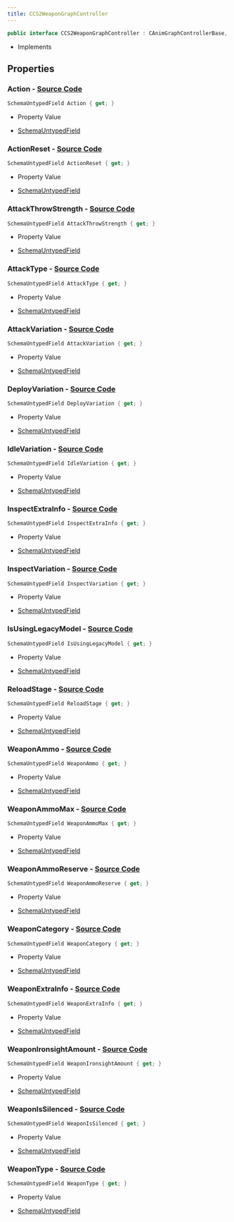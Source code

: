 ```yaml
---
title: CCS2WeaponGraphController
---
```


```csharp
public interface CCS2WeaponGraphController : CAnimGraphControllerBase, ISchemaClass<CAnimGraphControllerBase>, ISchemaClass<CCS2WeaponGraphController>, ISchemaField, ISchemaClass, INativeHandle
```

- Implements

## Properties

### **Action** - [Source Code](https://github.com/swiftly-solution/swiftlys2/blob/main/managed/src/SwiftlyS2.Generated/Schemas/Interfaces/CCS2WeaponGraphController.cs#L17)

```csharp
SchemaUntypedField Action { get; }
```

- Property Value

- [SchemaUntypedField](/docs/api/shared/schemas/schemauntypedfield)

### **ActionReset** - [Source Code](https://github.com/swiftly-solution/swiftlys2/blob/main/managed/src/SwiftlyS2.Generated/Schemas/Interfaces/CCS2WeaponGraphController.cs#L20)

```csharp
SchemaUntypedField ActionReset { get; }
```

- Property Value

- [SchemaUntypedField](/docs/api/shared/schemas/schemauntypedfield)

### **AttackThrowStrength** - [Source Code](https://github.com/swiftly-solution/swiftlys2/blob/main/managed/src/SwiftlyS2.Generated/Schemas/Interfaces/CCS2WeaponGraphController.cs#L59)

```csharp
SchemaUntypedField AttackThrowStrength { get; }
```

- Property Value

- [SchemaUntypedField](/docs/api/shared/schemas/schemauntypedfield)

### **AttackType** - [Source Code](https://github.com/swiftly-solution/swiftlys2/blob/main/managed/src/SwiftlyS2.Generated/Schemas/Interfaces/CCS2WeaponGraphController.cs#L56)

```csharp
SchemaUntypedField AttackType { get; }
```

- Property Value

- [SchemaUntypedField](/docs/api/shared/schemas/schemauntypedfield)

### **AttackVariation** - [Source Code](https://github.com/swiftly-solution/swiftlys2/blob/main/managed/src/SwiftlyS2.Generated/Schemas/Interfaces/CCS2WeaponGraphController.cs#L62)

```csharp
SchemaUntypedField AttackVariation { get; }
```

- Property Value

- [SchemaUntypedField](/docs/api/shared/schemas/schemauntypedfield)

### **DeployVariation** - [Source Code](https://github.com/swiftly-solution/swiftlys2/blob/main/managed/src/SwiftlyS2.Generated/Schemas/Interfaces/CCS2WeaponGraphController.cs#L53)

```csharp
SchemaUntypedField DeployVariation { get; }
```

- Property Value

- [SchemaUntypedField](/docs/api/shared/schemas/schemauntypedfield)

### **IdleVariation** - [Source Code](https://github.com/swiftly-solution/swiftlys2/blob/main/managed/src/SwiftlyS2.Generated/Schemas/Interfaces/CCS2WeaponGraphController.cs#L50)

```csharp
SchemaUntypedField IdleVariation { get; }
```

- Property Value

- [SchemaUntypedField](/docs/api/shared/schemas/schemauntypedfield)

### **InspectExtraInfo** - [Source Code](https://github.com/swiftly-solution/swiftlys2/blob/main/managed/src/SwiftlyS2.Generated/Schemas/Interfaces/CCS2WeaponGraphController.cs#L68)

```csharp
SchemaUntypedField InspectExtraInfo { get; }
```

- Property Value

- [SchemaUntypedField](/docs/api/shared/schemas/schemauntypedfield)

### **InspectVariation** - [Source Code](https://github.com/swiftly-solution/swiftlys2/blob/main/managed/src/SwiftlyS2.Generated/Schemas/Interfaces/CCS2WeaponGraphController.cs#L65)

```csharp
SchemaUntypedField InspectVariation { get; }
```

- Property Value

- [SchemaUntypedField](/docs/api/shared/schemas/schemauntypedfield)

### **IsUsingLegacyModel** - [Source Code](https://github.com/swiftly-solution/swiftlys2/blob/main/managed/src/SwiftlyS2.Generated/Schemas/Interfaces/CCS2WeaponGraphController.cs#L47)

```csharp
SchemaUntypedField IsUsingLegacyModel { get; }
```

- Property Value

- [SchemaUntypedField](/docs/api/shared/schemas/schemauntypedfield)

### **ReloadStage** - [Source Code](https://github.com/swiftly-solution/swiftlys2/blob/main/managed/src/SwiftlyS2.Generated/Schemas/Interfaces/CCS2WeaponGraphController.cs#L71)

```csharp
SchemaUntypedField ReloadStage { get; }
```

- Property Value

- [SchemaUntypedField](/docs/api/shared/schemas/schemauntypedfield)

### **WeaponAmmo** - [Source Code](https://github.com/swiftly-solution/swiftlys2/blob/main/managed/src/SwiftlyS2.Generated/Schemas/Interfaces/CCS2WeaponGraphController.cs#L32)

```csharp
SchemaUntypedField WeaponAmmo { get; }
```

- Property Value

- [SchemaUntypedField](/docs/api/shared/schemas/schemauntypedfield)

### **WeaponAmmoMax** - [Source Code](https://github.com/swiftly-solution/swiftlys2/blob/main/managed/src/SwiftlyS2.Generated/Schemas/Interfaces/CCS2WeaponGraphController.cs#L35)

```csharp
SchemaUntypedField WeaponAmmoMax { get; }
```

- Property Value

- [SchemaUntypedField](/docs/api/shared/schemas/schemauntypedfield)

### **WeaponAmmoReserve** - [Source Code](https://github.com/swiftly-solution/swiftlys2/blob/main/managed/src/SwiftlyS2.Generated/Schemas/Interfaces/CCS2WeaponGraphController.cs#L38)

```csharp
SchemaUntypedField WeaponAmmoReserve { get; }
```

- Property Value

- [SchemaUntypedField](/docs/api/shared/schemas/schemauntypedfield)

### **WeaponCategory** - [Source Code](https://github.com/swiftly-solution/swiftlys2/blob/main/managed/src/SwiftlyS2.Generated/Schemas/Interfaces/CCS2WeaponGraphController.cs#L23)

```csharp
SchemaUntypedField WeaponCategory { get; }
```

- Property Value

- [SchemaUntypedField](/docs/api/shared/schemas/schemauntypedfield)

### **WeaponExtraInfo** - [Source Code](https://github.com/swiftly-solution/swiftlys2/blob/main/managed/src/SwiftlyS2.Generated/Schemas/Interfaces/CCS2WeaponGraphController.cs#L29)

```csharp
SchemaUntypedField WeaponExtraInfo { get; }
```

- Property Value

- [SchemaUntypedField](/docs/api/shared/schemas/schemauntypedfield)

### **WeaponIronsightAmount** - [Source Code](https://github.com/swiftly-solution/swiftlys2/blob/main/managed/src/SwiftlyS2.Generated/Schemas/Interfaces/CCS2WeaponGraphController.cs#L44)

```csharp
SchemaUntypedField WeaponIronsightAmount { get; }
```

- Property Value

- [SchemaUntypedField](/docs/api/shared/schemas/schemauntypedfield)

### **WeaponIsSilenced** - [Source Code](https://github.com/swiftly-solution/swiftlys2/blob/main/managed/src/SwiftlyS2.Generated/Schemas/Interfaces/CCS2WeaponGraphController.cs#L41)

```csharp
SchemaUntypedField WeaponIsSilenced { get; }
```

- Property Value

- [SchemaUntypedField](/docs/api/shared/schemas/schemauntypedfield)

### **WeaponType** - [Source Code](https://github.com/swiftly-solution/swiftlys2/blob/main/managed/src/SwiftlyS2.Generated/Schemas/Interfaces/CCS2WeaponGraphController.cs#L26)

```csharp
SchemaUntypedField WeaponType { get; }
```

- Property Value

- [SchemaUntypedField](/docs/api/shared/schemas/schemauntypedfield)

